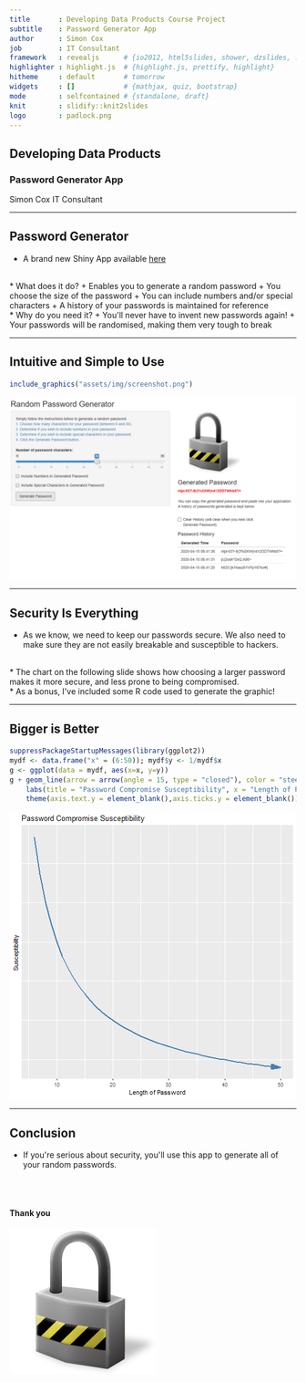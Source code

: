 ```yaml
---
title       : Developing Data Products Course Project
subtitle    : Password Generator App
author      : Simon Cox
job         : IT Consultant
framework   : revealjs      # {io2012, html5slides, shower, dzslides, ...}
highlighter : highlight.js  # {highlight.js, prettify, highlight}
hitheme     : default       # tomorrow
widgets     : []            # {mathjax, quiz, bootstrap}
mode        : selfcontained # {standalone, draft}
knit        : slidify::knit2slides
logo        : padlock.png
---
```


## Developing Data Products

### Password Generator App  
Simon Cox
IT Consultant

---

## Password Generator

* A brand new Shiny App available [here](https://coxy-74.shinyapps.io/Password-Generator/)  
<br>
* What does it do?  
    + Enables you to generate a random password  
    + You choose the size of the password  
    + You can include numbers and/or special characters  
    + A history of your passwords is maintained for reference  
<br>
* Why do you need it?  
    + You'll never have to invent new passwords again!
    + Your passwords will be randomised, making them very tough to break

---

## Intuitive and Simple to Use  


```r
include_graphics("assets/img/screenshot.png")
```

![plot of chunk unnamed-chunk-1](assets/img/screenshot.png)

---

## Security Is Everything

* As we know, we need to keep our passwords secure. We also need to make sure they are not easily breakable and susceptible to hackers.  
<br>
* The chart on the following slide shows how choosing a larger password makes it more secure, and less prone to being compromised.  
<br>
* As a bonus, I've included some R code used to generate the graphic!

---
## Bigger is Better


```r
suppressPackageStartupMessages(library(ggplot2))
mydf <- data.frame("x" = (6:50)); mydf$y <- 1/mydf$x
g <- ggplot(data = mydf, aes(x=x, y=y))
g + geom_line(arrow = arrow(angle = 15, type = "closed"), color = "steelblue", size = 1) +
    labs(title = "Password Compromise Susceptibility", x = "Length of Password", y = "Susceptibility") +
    theme(axis.text.y = element_blank(),axis.ticks.y = element_blank())
```

![plot of chunk unnamed-chunk-2](assets/fig/unnamed-chunk-2-1.png)

---
## Conclusion

* If you're serious about security, you'll use this app to generate all of your random passwords.  
<br>
<br>

#### Thank you

![plot of chunk unnamed-chunk-3](assets/img/padlock.png)

